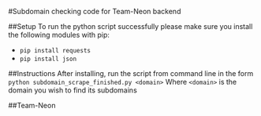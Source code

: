 #Subdomain checking code for Team-Neon backend

##Setup
To run the python script successfully please make sure you install the following modules with pip:
- `pip install requests`
- `pip install json`

##Instructions
After installing, run the script from command line in the form 
`python subdomain_scrape_finished.py <domain>`
Where `<domain>` is the domain you wish to find its subdomains

##Team-Neon
